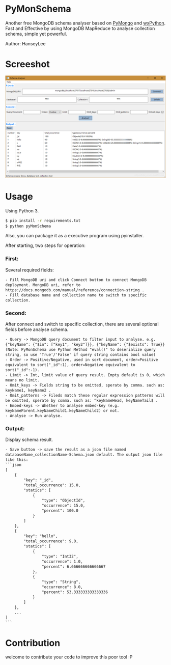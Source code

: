 # PyMonSchema
Another free MongoDB schema analyser based on [PyMongo](https://github.com/mongodb/mongo-python-driver) and [wxPython](https://github.com/wxWidgets/wxPython).
Fast and Effective by using MongoDB MapReduce to analyse collection schema, simple yet powerful.

Author: HanseyLee

# Screeshot
![examplePNG](static/examplePNG.png)

# Usage
Using Python 3.
```bash
$ pip install -r requirements.txt
$ python pyMonSchema 
```
Also, you can package it as a executive program using pyinstaller.

After starting, two steps for operation:
### First:
Several required fields:

    - Fill MongoDB uri and click Connect button to connect MongoDB deployment. MongoDB uri, refer to https://docs.mongodb.com/manual/reference/connection-string .
    - Fill database name and collection name to switch to specific collection.

### Second:
After connect and switch to specific collection, there are several optional fields before analyse schema.

    - Query -> MongoDB query document to filter input to analyse. e.g. {"keyName": {"$in": ["key1", "key2"]}}, {"keyName": {"$exists": True}}(Note: PyMonSchema use Python Method "eval()" to deserialize query string, so use 'True'/'False' if query string contains bool value)
    - Order -> Positive/Negative, used in sort document, order=Positive equivalent to sort("_id":1), order=Negative equivalent to sort("_id":-1).
    - Limit -> Int, limit value of query result. Empty default is 0, which means no limit.
    - Omit_keys -> Fields string to be omitted, sperate by comma. such as: keyName1, keyName2 .
    - Omit_patterns -> Fileds match these regular expression patterns will be omitted, sperate by comma. such as: ^keyNameHead, keyNameTail$ .
    - Embed-keys -> Whether to analyse embed-key (e.g. keyNameParent.keyNameChild1.keyNameChild2) or not.
    - Analyse -> Run analyse.

### Output:
Display schema result.

    - Save button -> save the result as a json file named databaseName_collectionName-Schema.json default. The output json file like this:
    ```json
    [
        {
            "key": "_id",
            "total_occurrence": 15.0,
            "statics": [
                {
                    "type": "ObjectId",
                    "occurrence": 15.0,
                    "percent": 100.0
                }
            ]
        },
        {
            "key": "hello",
            "total_occurrence": 9.0,
            "statics": [
                {
                    "type": "Int32",
                    "occurrence": 1.0,
                    "percent": 6.666666666666667
                },
                {
                    "type": "String",
                    "occurrence": 8.0,
                    "percent": 53.333333333333336
                }
            ]
        },
        ...
    ]
    ```
# Contribution
welcome to contribute your code to improve this poor tool :P

